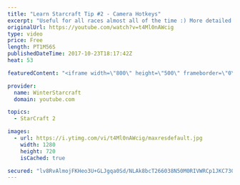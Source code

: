 ```yaml
---
title: "Learn Starcraft Tip #2 - Camera Hotkeys"
excerpt: "Useful for all races almost all of the time :) More detailed guides/tutorials under the learn to play starcraft playlist."
originalUrl: https://youtube.com/watch?v=t4Ml0nAWcig
type: video
price: Free
length: PT1M56S
publishedDateTime: 2017-10-23T18:17:42Z
heat: 53

featuredContent: "<iframe width=\"800\" height=\"500\" frameborder=\"0\" src=\"https://www.youtube.com/embed/t4Ml0nAWcig\" allow=\"accelerometer; autoplay; encrypted-media; gyroscope; picture-in-picture\" allowfullscreen></iframe>"

provider:
  name: WinterStarcraft
  domain: youtube.com

topics:
  - StarCraft 2

images:
  - url: https://i.ytimg.com/vi/t4Ml0nAWcig/maxresdefault.jpg
    width: 1280
    height: 720
    isCached: true

secured: "lv8RvAlmojFKHeo3U+GLJgqa0Sd/NLAk8bcT266038N50M0RIVWRCp1JKC73GpkzUTC9pCVlHRMbQKJuGLaIwWb9q7ASDLVD+HkLWXxidQimWI1B1Qt71hi4oAXveeqpp3O43OuFOyUe4n0NyrNqNegK+CUUfgKVgKPg41v+DyW2SqBPfltZWNGSpEyJm/VLmYcwnUrE1Oy5kRYMd5Z4dV6KiyshwN/+OM4E4qG0PDXcY2BBjjin6xxeJJdRZ9IyJSphimk8cNyhkHlwcq45An3kVudFhMVI3mBche6QVF/juMWvr70nGVUBT1V74OuSUrF4g4oHoYZ84Dx4xptR0E5GYEEfYEsBxwZjbBjIrJTALPU/K+eZbD0SA4Z3h+ts72V8hOT/F6ka5NMFWGASan7zb/QYckhsLCfC7dn2VFs=;GjUUQANGx43vGakBDPRq5A=="
---
```


